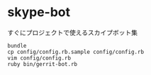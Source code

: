 skype-bot
=========

すぐにプロジェクトで使えるスカイプボット集

    bundle
    cp config/config.rb.sample config/config.rb
    vim config/config.rb
    ruby bin/gerrit-bot.rb
